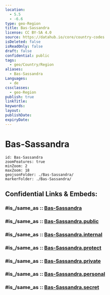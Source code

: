 ```yaml
---
location:
  - 5.5
  - -6.6
type: geo-Region
title: Bas-Sassandra
license: CC BY-SA 4.0
source: https://datahub.io/core/country-codes
isDeleted: false
isReadOnly: false
draft: false
confidential: public
tags:
  - geo/Country/Region
aliases:
  - Bas-Sassandra
Languages:
  - de
cssclasses:
  - geo-Region
publish: true
linkTitle:
keywords:
layout:
publishDate:
expiryDate:
---
```


# Bas-Sassandra

```leaflet
id: Bas-Sassandra
zoomFeatures: true 
minZoom: 2 
maxZoom: 18
geojsonFolder: ./Bas-Sassandra/
markerFolder: ./Bas-Sassandra/
```


## Confidential Links & Embeds: 

### #is_/same_as :: [Bas-Sassandra](/_Standards/Earth/Continent/Africa/Africa~West/Cote_d'ivoire/districts~Ivory-Coast/Bas-Sassandra.md) 

### #is_/same_as :: [Bas-Sassandra.public](/_public/Earth/Continent/Africa/Africa~West/Cote_d'ivoire/districts~Ivory-Coast/Bas-Sassandra.public.md) 

### #is_/same_as :: [Bas-Sassandra.internal](/_internal/Earth/Continent/Africa/Africa~West/Cote_d'ivoire/districts~Ivory-Coast/Bas-Sassandra.internal.md) 

### #is_/same_as :: [Bas-Sassandra.protect](/_protect/Earth/Continent/Africa/Africa~West/Cote_d'ivoire/districts~Ivory-Coast/Bas-Sassandra.protect.md) 

### #is_/same_as :: [Bas-Sassandra.private](/_private/Earth/Continent/Africa/Africa~West/Cote_d'ivoire/districts~Ivory-Coast/Bas-Sassandra.private.md) 

### #is_/same_as :: [Bas-Sassandra.personal](/_personal/Earth/Continent/Africa/Africa~West/Cote_d'ivoire/districts~Ivory-Coast/Bas-Sassandra.personal.md) 

### #is_/same_as :: [Bas-Sassandra.secret](/_secret/Earth/Continent/Africa/Africa~West/Cote_d'ivoire/districts~Ivory-Coast/Bas-Sassandra.secret.md)

